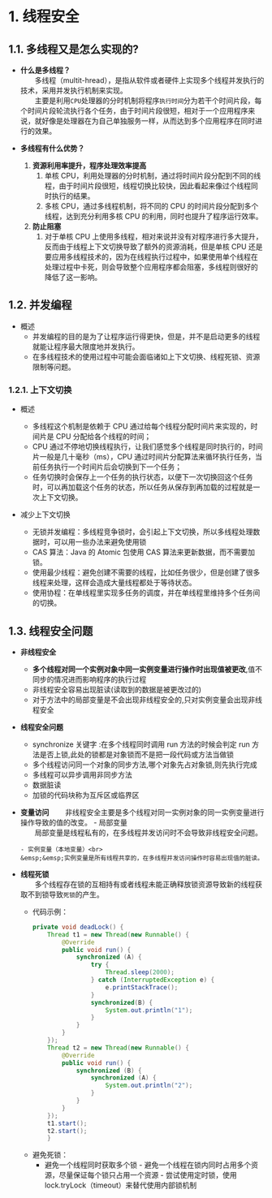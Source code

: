 # 1. 线程安全

## 1.1. 多线程又是怎么实现的?

- **什么是多线程？**<br>
  &emsp;&emsp;多线程（multit-hread），是指从软件或者硬件上实现多个线程并发执行的技术，采用并发执行机制来实现。<br>
  &emsp;&emsp;主要是利用`CPU`处理器的分时机制将程序`执行时间`分为若干个时间片段，每个时间片段轮流执行各个任务，由于时间片段很短，相对于一个应用程序来说，就好像是处理器在为自己单独服务一样，从而达到多个应用程序在同时进行的效果。

- **多线程有什么优势？**
  1. **资源利用率提升，程序处理效率提高**
     1. 单核 CPU，利用处理器的分时机制，通过将时间片段分配到不同的线程，由于时间片段很短，线程切换比较快，因此看起来像过个线程同时执行的结果。
     2. 多核 CPU，通过多线程机制，将不同的 CPU 的时间片段分配到多个线程，达到充分利用多核 CPU 的利用，同时也提升了程序运行效率。
  2. **防止阻塞**
     1. 对于单核 CPU 上使用多线程，相对来说并没有对程序进行多大提升，反而由于线程上下文切换导致了额外的资源消耗，但是单核 CPU 还是要应用多线程技术的，因为在线程执行过程中，如果使用单个线程在处理过程中卡死，则会导致整个应用程序都会阻塞，多线程则很好的降低了这一影响。

## 1.2. 并发编程

- 概述
  - 并发编程的目的是为了让程序运行得更快，但是，并不是启动更多的线程就能让程序最大限度地并发执行。
  - 在多线程技术的使用过程中可能会面临诸如上下文切换、线程死锁、资源限制等问题。

### 1.2.1. 上下文切换

- 概述
  - 多线程这个机制是依赖于 CPU 通过给每个线程分配时间片来实现的，时间片是 CPU 分配给各个线程的时间；
  - CPU 通过不停地切换线程执行，让我们感觉多个线程是同时执行的，时间片一般是几十毫秒（ms），CPU 通过时间片分配算法来循环执行任务，当前任务执行一个时间片后会切换到下一个任务；
  - 任务切换时会保存上一个任务的执行状态，以便下一次切换回这个任务时，可以再加载这个任务的状态，所以任务从保存到再加载的过程就是一次上下文切换。

- 减少上下文切换
  - 无锁并发编程：多线程竞争锁时，会引起上下文切换，所以多线程处理数据时，可以用一些办法来避免使用锁
  - CAS 算法：Java 的 Atomic 包使用 CAS 算法来更新数据，而不需要加锁。
  - 使用最少线程：避免创建不需要的线程，比如任务很少，但是创建了很多线程来处理，这样会造成大量线程都处于等待状态。
  - 使用协程：在单线程里实现多任务的调度，并在单线程里维持多个任务间的切换。

## 1.3. 线程安全问题

- **非线程安全**

  - **多个线程对同一个实例对象中同一实例变量进行操作时出现值被更改**,值不同步的情况进而影响程序的执行过程
  - 非线程安全容易出现脏读(读取到的数据是被更改过的)
  - 对于方法中的局部变量是不会出现非线程安全的,只对实例变量会出现非线程安全

- **线程安全问题**

  - synchronize 关键字 :在多个线程同时调用 run 方法的时候会判定 run 方法是否上锁,此处的锁都是对象锁而不是把一段代码或方法当做锁
  - 多个线程访问同一个对象的同步方法,哪个对象先占对象锁,则先执行完成
  - 多线程可以异步调用非同步方法
  - 数据脏读
  - 加锁的代码块称为互斥区或临界区

- **变量访问**
  &emsp;&emsp;非线程安全主要是多个线程对同一实例对象的同一实例变量进行操作导致的值的改变。 - 局部变量<br>
  &emsp;&emsp;局部变量是线程私有的，在多线程并发访问时不会导致非线程安全问题。

      - 实例变量（本地变量）<br>
      &emsp;&emsp;实例变量是所有线程共享的，在多线程并发访问操作时容易出现值的脏读。

- **线程死锁**<br>
  &emsp;&emsp;多个线程存在锁的互相持有或者线程未能正确释放锁资源导致新的线程获取不到锁导致`死锁`的产生。<br>
    - 代码示例：
        ```java
        private void deadLock() {
            Thread t1 = new Thread(new Runnable() {
                @Override
                public void run() {
                    synchronized (A) {
                        try {
                            Thread.sleep(2000);
                        } catch (InterruptedException e) {
                            e.printStackTrace();
                        }
                        synchronized(B) {
                            System.out.println("1");
                        }
                    }
                }
            });
            Thread t2 = new Thread(new Runnable() {
                @Override
                public void run() {
                    synchronized (B) {
                        synchronized (A) {
                            System.out.println("2");
                        }
                    }
                }
            });
            t1.start();
            t2.start();
            }
        ``` 
    - 避免死锁： 
        - 避免一个线程同时获取多个锁 - 避免一个线程在锁内同时占用多个资源，尽量保证每个锁只占用一个资源 - 尝试使用定时锁，使用 lock.tryLock（timeout）来替代使用内部锁机制
